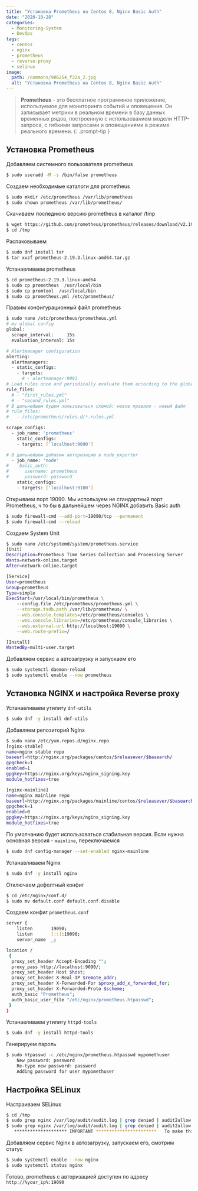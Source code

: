 ```yaml
---
title: "Установка Prometheus на Centos 8, Nginx Basic Auth"
date: "2020-10-28"
categories: 
  - Monitoring-System
  - DevOps
tags: 
  - centos
  - nginx
  - prometheus
  - reverse-proxy
  - selinux
image:
  path: /commons/986254_f32a_2.jpg
  alt: "Установка Prometheus на Centos 8, Nginx Basic Auth"
---
```


> **Prometheus** - это бесплатное программное приложение, используемое для мониторинга событий и оповещения. Он записывает метрики в реальном времени в базу данных временных рядов, построенную с использованием модели HTTP-запроса, с гибкими запросами и оповещениями в режиме реального времени.
{: .prompt-tip }

## Установка Prometheus

Добавляем системного пользователя prometheus
```sh
$ sudo useradd -M -s /bin/false prometheus
```

Создаем необходимые каталоги для prometheus
```sh
$ sudo mkdir /etc/prometheus /var/lib/prometheus
$ sudo chown prometheus /var/lib/prometheus/
```

Скачиваем последнюю версию prometheus в каталог /tmp
```sh
$ wget https://github.com/prometheus/prometheus/releases/download/v2.19.3/prometheus-2.19.3.linux-amd64.tar.gz -P /tmp
$ cd /tmp
```

Распаковываем
```sh
$ sudo dnf install tar
$ tar xvzf prometheus-2.19.3.linux-amd64.tar.gz
```

Устанавливаем prometheus
```sh
$ cd prometheus-2.19.3.linux-amd64
$ sudo cp prometheus  /usr/local/bin
$ sudo cp promtool  /usr/local/bin
$ sudo cp prometheus.yml /etc/prometheus/
```

Правим конфигурационный файл prometheus
```sh
$ sudo nano /etc/prometheus/prometheus.yml
# my global config
global:
  scrape_interval:     15s
  evaluation_interval: 15s

# Alertmanager configuration
alerting:
  alertmanagers:
  - static_configs:
    - targets:
      # - alertmanager:9093 
# Load rules once and periodically evaluate them according to the global 'evalu$
rule_files:
  # - "first_rules.yml"
  # - "second_rules.yml"
# В дальнейшем будем пользоваться схемой: новое правило - новый файл
# rule_files:
#   - /etc/prometheus/rules.d/*.rules.yml

scrape_configs:
  - job_name: 'prometheus'
    static_configs:
    - targets: ['localhost:9090'] 

# В дальнейшем добавим авторизацию в node_exporter
  - job_name: 'node'
#    basic_auth:
#      username: prometheus
#      password: password
    static_configs:
    - targets: ['localhost:9100'] 
```

Открываем порт 19090. Мы используем не стандартный порт Prometheus, ч то бы в дальнейшем через NGINX добавить Basic auth
```sh
$ sudo firewall-cmd --add-port=19090/tcp --permanent
$ sudo firewall-cmd --reload
```

Создаем System Unit
```sh
$ sudo nano /etc/systemd/system/prometheus.service
[Unit]
Description=Prometheus Time Series Collection and Processing Server
Wants=network-online.target
After=network-online.target

[Service]
User=prometheus
Group=prometheus
Type=simple
ExecStart=/usr/local/bin/prometheus \
    --config.file /etc/prometheus/prometheus.yml \
    --storage.tsdb.path /var/lib/prometheus/ \
    --web.console.templates=/etc/prometheus/consoles \
    --web.console.libraries=/etc/prometheus/console_libraries \
    --web.external-url http://localhost:19090 \
    --web.route-prefix=/

[Install]
WantedBy=multi-user.target
```

Добавляем сервис а автозагрузку и запускаем его
```sh
$ sudo systemctl daemon-reload
$ sudo systemctl enable --now prometheus
```

## Установка NGINX и настройка Reverse proxy

Устанавливаем утилиту `dnf-utils`
```sh
$ sudo dnf -y install dnf-utils
```

Добавляем репозиторий Nginx
```sh
$ sudo nano /etc/yum.repos.d/nginx.repo
[nginx-stable]
name=nginx stable repo
baseurl=http://nginx.org/packages/centos/$releasever/$basearch/
gpgcheck=1
enabled=1
gpgkey=https://nginx.org/keys/nginx_signing.key
module_hotfixes=true

[nginx-mainline]
name=nginx mainline repo
baseurl=http://nginx.org/packages/mainline/centos/$releasever/$basearch/
gpgcheck=1
enabled=0
gpgkey=https://nginx.org/keys/nginx_signing.key
module_hotfixes=true
```

По умолчанию будет использоваться стабильная версия. Если нужна основная версия - `mainline`, переключаемся
```sh
$ sudo dnf config-manager --set-enabled nginx-mainline
```

Устанавливаем Nginx
```sh
$ sudo dnf -y install nginx
```

Отключаем дефолтный конфиг
```sh
$ cd /etc/nginx/conf.d/
$ sudo mv default.conf default.conf.disable
```

Создаем конфиг `prometheus.conf`
```sh
server {
    listen       19090;
    listen       [::]:19090;
    server_name  _;

location /
 { 
  proxy_set_header Accept-Encoding "";
  proxy_pass http://localhost:9090/;
  proxy_set_header Host $host;
  proxy_set_header X-Real-IP $remote_addr;
  proxy_set_header X-Forwarded-For $proxy_add_x_forwarded_for;
  proxy_set_header X-Forwarded-Proto $scheme;
  auth_basic "Prometheus";
  auth_basic_user_file "/etc/nginx/prometheus.htpasswd";
 }
}
```

Устанавливаем утилиту `httpd-tools`
```sh
$ sudo dnf -y install httpd-tools
```

Генерируем пароль
```sh
$ sudo htpasswd -c /etc/nginx/prometheus.htpasswd mypomethuser
    New password: password
    Re-type new password: password
    Adding password for user mypomethuser
```

## Настройка SELinux

Настраиваем SELinux
```sh
$ cd /tmp
$ sudo grep nginx /var/log/audit/audit.log | grep denied | audit2allow -m nginxlocalconf > nginxlocalconf.te
$ sudo grep nginx /var/log/audit/audit.log | grep denied | audit2allow -M nginxlocalconf
   ******************** IMPORTANT ***********************   To make this policy package active, execute:   semodule -i nginxlocalconf.pp$ sudo semodule -i nginxlocalconf.pp
```

Добавляем сервис Nginx в автозагрузку, запускаем его, смотрим статус
```sh
$ sudo systemctl enable --now nginx
$ sudo systemctl status nginx
```

Готово, prometheus с авторизацией доступен по адресу `http://%your_ip%:19090`
